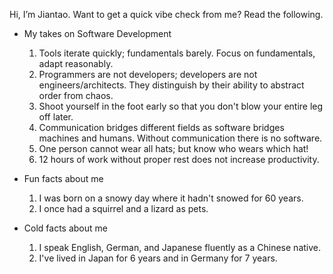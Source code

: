 Hi, I’m Jiantao. Want to get a quick vibe check from me? Read the following.

- My takes on Software Development
  1. Tools iterate quickly; fundamentals barely. Focus on fundamentals, adapt reasonably.
  2. Programmers are not developers; developers are not engineers/architects. They distinguish by their ability to abstract order from chaos.
  3. Shoot yourself in the foot early so that you don't blow your entire leg off later.
  4. Communication bridges different fields as software bridges machines and humans. Without communication there is no software.
  5. One person cannot wear all hats; but know who wears which hat!
  6. 12 hours of work without proper rest does not increase productivity.
 
- Fun facts about me
  1. I was born on a snowy day where it hadn't snowed for 60 years.
  2. I once had a squirrel and a lizard as pets.

- Cold facts about me
  1. I speak English, German, and Japanese fluently as a Chinese native.
  2. I've lived in Japan for 6 years and in Germany for 7 years.

<!---
katereverie/katereverie is a ✨ special ✨ repository because its `README.md` (this file) appears on your GitHub profile.
You can click the Preview link to take a look at your changes.
--->
